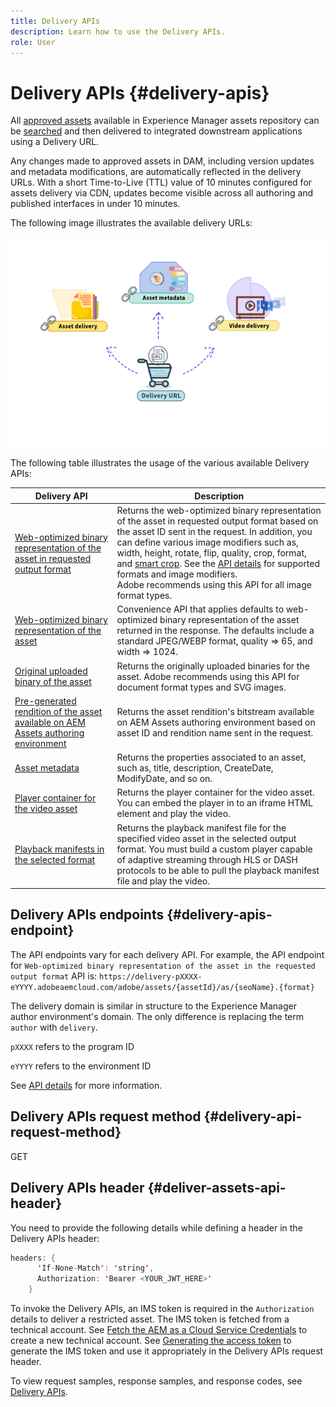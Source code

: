 ```yaml
---
title: Delivery APIs
description: Learn how to use the Delivery APIs.
role: User
---
```

# Delivery  APIs {#delivery-apis}

All [approved assets](approve-assets.md) available in Experience Manager assets repository can be [searched](search-assets-api.md) and then delivered to integrated downstream applications using a Delivery URL.

Any changes made to approved assets in DAM, including version updates and metadata modifications, are automatically reflected in the delivery URLs. With a short Time-to-Live (TTL) value of 10 minutes configured for assets delivery via CDN, updates become visible across all authoring and published interfaces in under 10 minutes.

The following image illustrates the available delivery URLs: 

![Delivery APIs](assets/delivery-url.png)

The following table illustrates the usage of the various available Delivery APIs:

|Delivery API | Description |
|---|---|
| [Web-optimized binary representation of the asset in requested output format](https://adobe-aem-assets-delivery-experimental.redoc.ly/#operation/getAssetSeoFormat) |Returns the web-optimized binary representation of the asset in requested output format based on the asset ID sent in the request. In addition, you can define various image modifiers such as, width, height, rotate, flip, quality, crop, format, and [smart crop](/help/assets/dynamic-media/image-profiles.md). See the [API details](https://adobe-aem-assets-delivery-experimental.redoc.ly/#operation/getAssetSeoFormat) for supported formats and image modifiers.<br>Adobe recommends using this API for all image format types.|
| [Web-optimized binary representation of the asset](https://adobe-aem-assets-delivery-experimental.redoc.ly/#operation/getAsset) |Convenience API that applies defaults to web-optimized binary representation of the asset returned in the response. The defaults include a standard JPEG/WEBP format, quality => 65, and width => 1024. |
|[Original uploaded binary of the asset](https://adobe-aem-assets-delivery-experimental.redoc.ly/#operation/getAssetOriginal) |Returns the originally uploaded binaries for the asset. Adobe recommends using this API for document format types and SVG images. |
|[Pre-generated rendition of the asset available on AEM Assets authoring environment](https://adobe-aem-assets-delivery-experimental.redoc.ly/#operation/getAssetRendition) |Returns the asset rendition's bitstream available on AEM Assets authoring environment based on asset ID and rendition name sent in the request. |
| [Asset metadata](https://adobe-aem-assets-delivery-experimental.redoc.ly/#operation/getAssetMetadata) |Returns the properties associated to an asset, such as, title, description, CreateDate, ModifyDate, and so on.|
| [Player container for the video asset](https://adobe-aem-assets-delivery-experimental.redoc.ly/#operation/videoPlayerDelivery) |Returns the player container for the video asset. You can  embed the player in to an iframe HTML element and play the video.|
| [Playback manifests in the selected format](https://adobe-aem-assets-delivery-experimental.redoc.ly/#operation/videoManifestDelivery) | Returns the playback manifest file for the specified video asset in the selected output format. You must build a custom player capable of adaptive streaming through HLS or DASH protocols to be able to pull the playback manifest file and play the video.|

## Delivery APIs endpoints {#delivery-apis-endpoint}

The API endpoints vary for each delivery API. For example, the API endpoint for `Web-optimized binary representation of the asset in the requested output format` API is:
`https://delivery-pXXXX-eYYYY.adobeaemcloud.com/adobe/assets/{assetId}/as/{seoName}.{format}`

The delivery domain is similar in structure to the Experience Manager author environment's domain. The only difference is replacing the term `author` with `delivery`.

`pXXXX` refers to the program ID

`eYYYY` refers to the environment ID

See [API details](https://adobe-aem-assets-delivery-experimental.redoc.ly/#tag/Assets) for more information.

## Delivery APIs request method {#delivery-api-request-method}

GET

## Delivery APIs header {#deliver-assets-api-header}

You need to provide the following details while defining a header in the Delivery APIs header:

```java
headers: {
      'If-None-Match': 'string',
      Authorization: 'Bearer <YOUR_JWT_HERE>'
    }
```

To invoke the Delivery APIs, an IMS token is required in the `Authorization` details to deliver a restricted asset. The IMS token is fetched from a technical account. See [Fetch the AEM as a Cloud Service Credentials](https://experienceleague.adobe.com/docs/experience-manager-cloud-service/content/implementing/developing/generating-access-tokens-for-server-side-apis.html?lang=en#fetch-the-aem-as-a-cloud-service-credentials) to create a new technical account. See [Generating the access token](https://experienceleague.adobe.com/docs/experience-manager-cloud-service/content/implementing/developing/generating-access-tokens-for-server-side-apis.html?lang=en#generating-the-access-token) to generate the IMS token and use it appropriately in the Delivery APIs request header.

To view request samples, response samples, and response codes, see [Delivery APIs](https://adobe-aem-assets-delivery-experimental.redoc.ly/#operation/getAssetSeoFormat).

